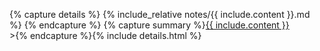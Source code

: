 {% capture details %}
{% include_relative notes/{{ include.content }}.md %}
{% endcapture %}
{% capture summary %}<a href="https://poyichou.github.io/notes/{{ include.content }}.html">{{ include.content }}</a><br>&gt;{% endcapture %}{% include details.html %}
